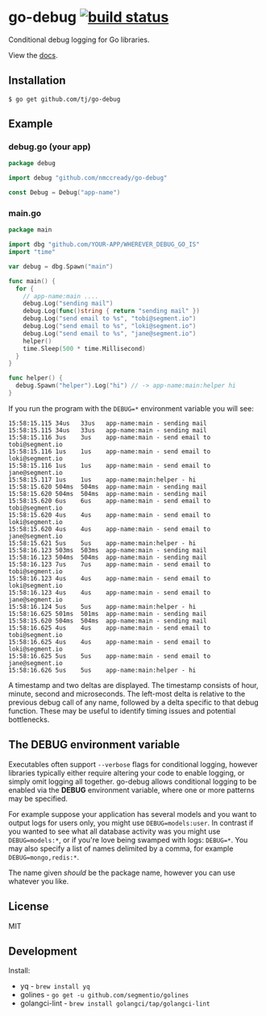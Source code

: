 # go-debug [![build status][travis-image]][travis-url]

Conditional debug logging for Go libraries.

View the [docs](http://godoc.org/github.com/tj/go-debug).

## Installation

```
$ go get github.com/tj/go-debug
```

## Example

### debug.go (your app)

```go
package debug

import debug "github.com/nmccready/go-debug"

const Debug = Debug("app-name")
```

### main.go

```go
package main

import dbg "github.com/YOUR-APP/WHEREVER_DEBUG_GO_IS"
import "time"

var debug = dbg.Spawn("main")

func main() {
  for {
    // app-name:main ....
    debug.Log("sending mail")
    debug.Log(func()string { return "sending mail" })
    debug.Log("send email to %s", "tobi@segment.io")
    debug.Log("send email to %s", "loki@segment.io")
    debug.Log("send email to %s", "jane@segment.io")
    helper()
    time.Sleep(500 * time.Millisecond)
  }
}

func helper() {
  debug.Spawn("helper").Log("hi") // -> app-name:main:helper hi
}
```

If you run the program with the `DEBUG=*` environment variable you will see:

```
15:58:15.115 34us   33us   app-name:main - sending mail
15:58:15.115 34us   33us   app-name:main - sending mail
15:58:15.116 3us    3us    app-name:main - send email to tobi@segment.io
15:58:15.116 1us    1us    app-name:main - send email to loki@segment.io
15:58:15.116 1us    1us    app-name:main - send email to jane@segment.io
15:58:15.117 1us    1us    app-name:main:helper - hi
15:58:15.620 504ms  504ms  app-name:main - sending mail
15:58:15.620 504ms  504ms  app-name:main - sending mail
15:58:15.620 6us    6us    app-name:main - send email to tobi@segment.io
15:58:15.620 4us    4us    app-name:main - send email to loki@segment.io
15:58:15.620 4us    4us    app-name:main - send email to jane@segment.io
15:58:15.621 5us    5us    app-name:main:helper - hi
15:58:16.123 503ms  503ms  app-name:main - sending mail
15:58:16.123 504ms  504ms  app-name:main - sending mail
15:58:16.123 7us    7us    app-name:main - send email to tobi@segment.io
15:58:16.123 4us    4us    app-name:main - send email to loki@segment.io
15:58:16.123 4us    4us    app-name:main - send email to jane@segment.io
15:58:16.124 5us    5us    app-name:main:helper - hi
15:58:16.625 501ms  501ms  app-name:main - sending mail
15:58:15.620 504ms  504ms  app-name:main - sending mail
15:58:16.625 4us    4us    app-name:main - send email to tobi@segment.io
15:58:16.625 4us    4us    app-name:main - send email to loki@segment.io
15:58:16.625 5us    5us    app-name:main - send email to jane@segment.io
15:58:16.626 5us    5us    app-name:main:helper - hi
```

A timestamp and two deltas are displayed. The timestamp consists of hour, minute, second and microseconds. The left-most delta is relative to the previous debug call of any name, followed by a delta specific to that debug function. These may be useful to identify timing issues and potential bottlenecks.

## The DEBUG environment variable

Executables often support `--verbose` flags for conditional logging, however
libraries typically either require altering your code to enable logging,
or simply omit logging all together. go-debug allows conditional logging
to be enabled via the **DEBUG** environment variable, where one or more
patterns may be specified.

For example suppose your application has several models and you want
to output logs for users only, you might use `DEBUG=models:user`. In contrast
if you wanted to see what all database activity was you might use `DEBUG=models:*`,
or if you're love being swamped with logs: `DEBUG=*`. You may also specify a list of names delimited by a comma, for example `DEBUG=mongo,redis:*`.

The name given _should_ be the package name, however you can use whatever you like.

## License

MIT

## Development

Install:

- yq - `brew install yq`
- golines - `go get -u github.com/segmentio/golines`
- golangci-lint - `brew install golangci/tap/golangci-lint`

[travis-image]: https://img.shields.io/travis/nmccready/go-debug.svg
[travis-url]: https://travis-ci.org/nmccready/go-debug
